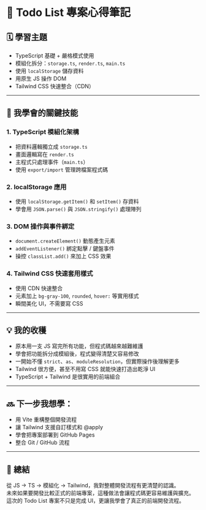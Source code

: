 # 🧠 Todo List 專案心得筆記

## 🗓️ 學習主題
- TypeScript 基礎 + 嚴格模式使用
- 模組化拆分：`storage.ts`, `render.ts`, `main.ts`
- 使用 `localStorage` 儲存資料
- 用原生 JS 操作 DOM
- Tailwind CSS 快速整合（CDN）

---

## 🧩 我學會的關鍵技能

### 1. TypeScript 模組化架構
- 把資料邏輯獨立成 `storage.ts`
- 畫面邏輯寫在 `render.ts`
- 主程式只處理事件（`main.ts`）
- 使用 `export/import` 管理跨檔案程式碼

### 2. localStorage 應用
- 使用 `localStorage.getItem()` 和 `setItem()` 存資料
- 學會用 `JSON.parse()` 與 `JSON.stringify()` 處理陣列

### 3. DOM 操作與事件綁定
- `document.createElement()` 動態產生元素
- `addEventListener()` 綁定點擊 / 鍵盤事件
- 操控 `classList.add()` 來加上 CSS 效果

### 4. Tailwind CSS 快速套用樣式
- 使用 CDN 快速整合
- 元素加上 `bg-gray-100`, `rounded`, `hover:` 等實用樣式
- 瞬間美化 UI，不需要寫 CSS

---

## 💡 我的收穫

- 原本用一支 JS 寫完所有功能，但程式碼越來越難維護
- 學會把功能拆分成模組後，程式變得清楚又容易修改
- 一開始不懂 `strict`、`as`、`moduleResolution`，但實際操作後理解更多
- Tailwind 很方便，甚至不用寫 CSS 就能快速打造出乾淨 UI
- TypeScript + Tailwind 是很實用的前端組合

---

## 🔜 下一步我想學：
- 用 Vite 重構整個開發流程
- 讓 Tailwind 支援自訂樣式和 @apply
- 學會把專案部署到 GitHub Pages
- 整合 Git / GitHub 流程

---

## 💬 總結
從 JS → TS → 模組化 → Tailwind，我對整體開發流程有更清楚的認識。  
未來如果要開發比較正式的前端專案，這種做法會讓程式碼更容易維護與擴充。  
這次的 Todo List 專案不只是完成 UI，更讓我學會了真正的前端開發流程。

